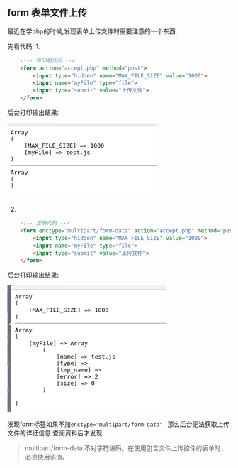## form 表单文件上传

最近在学php的时候,发现表单上传文件时需要注意的一个东西.

先看代码:
1. 
``` html
	<!-- 有问题代码 -->
	<form action="accept.php" method="post"> 
		<input type="hidden" name="MAX_FILE_SIZE" value="1000"> 
		<input name="myFile" type="file"> 
		<input type="submit" value="上传文件"> 
	</form> 
```

后台打印输出结果:

![enter description here][1]

2. 
``` html
	<!-- 正确代码 -->
	<form enctype="multipart/form-data" action="accept.php" method="post"> 
		<input type="hidden" name="MAX_FILE_SIZE" value="1000"> 
		<input name="myFile" type="file"> 
		<input type="submit" value="上传文件"> 
	</form> 
```

后台打印输出结果:

![enter description here][2]

发现form标签如果不加```enctype="multipart/form-data" ``` 那么后台无法获取上传文件的详细信息.查阅资料后才发现

>multipart/form-data	不对字符编码。在使用包含文件上传控件的表单时，必须使用该值。


  [1]: https://github.com/LilyLaw/bug-records/blob/master/img/filewrong.bmp?raw=true
  [2]: https://github.com/LilyLaw/bug-records/blob/master/img/fileright.bmp?raw=true